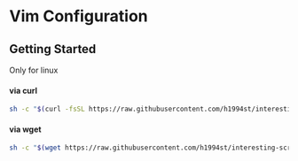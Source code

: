 Vim Configuration
===

## Getting Started

Only for linux

#### via curl

```bash
sh -c "$(curl -fsSL https://raw.githubusercontent.com/h1994st/interesting-scripts/master/sync-vim-conf.sh)"
```

#### via wget

```bash
sh -c "$(wget https://raw.githubusercontent.com/h1994st/interesting-scripts/master/sync-vim-conf.sh -O -)"
```

